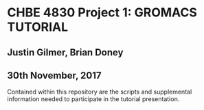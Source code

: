 # CHBE 4830 Project 1: GROMACS TUTORIAL
## Justin Gilmer, Brian Doney
## 30th November, 2017

Contained within this repository are the scripts and supplemental
information needed to participate in the tutorial presentation.


